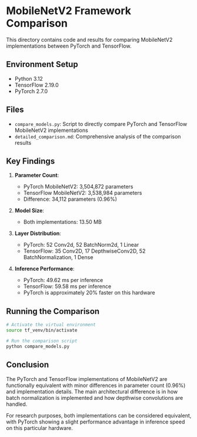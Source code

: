 # MobileNetV2 Framework Comparison

This directory contains code and results for comparing MobileNetV2 implementations between PyTorch and TensorFlow.

## Environment Setup

- Python 3.12
- TensorFlow 2.19.0
- PyTorch 2.7.0

## Files

- `compare_models.py`: Script to directly compare PyTorch and TensorFlow MobileNetV2 implementations
- `detailed_comparison.md`: Comprehensive analysis of the comparison results

## Key Findings

1. **Parameter Count**:
   - PyTorch MobileNetV2: 3,504,872 parameters
   - TensorFlow MobileNetV2: 3,538,984 parameters
   - Difference: 34,112 parameters (0.96%)

2. **Model Size**:
   - Both implementations: 13.50 MB

3. **Layer Distribution**:
   - PyTorch: 52 Conv2d, 52 BatchNorm2d, 1 Linear
   - TensorFlow: 35 Conv2D, 17 DepthwiseConv2D, 52 BatchNormalization, 1 Dense

4. **Inference Performance**:
   - PyTorch: 49.62 ms per inference
   - TensorFlow: 59.58 ms per inference
   - PyTorch is approximately 20% faster on this hardware

## Running the Comparison

```bash
# Activate the virtual environment
source tf_venv/bin/activate

# Run the comparison script
python compare_models.py
```

## Conclusion

The PyTorch and TensorFlow implementations of MobileNetV2 are functionally equivalent with minor differences in parameter count (0.96%) and implementation details. The main architectural difference is in how batch normalization is implemented and how depthwise convolutions are handled.

For research purposes, both implementations can be considered equivalent, with PyTorch showing a slight performance advantage in inference speed on this particular hardware.
